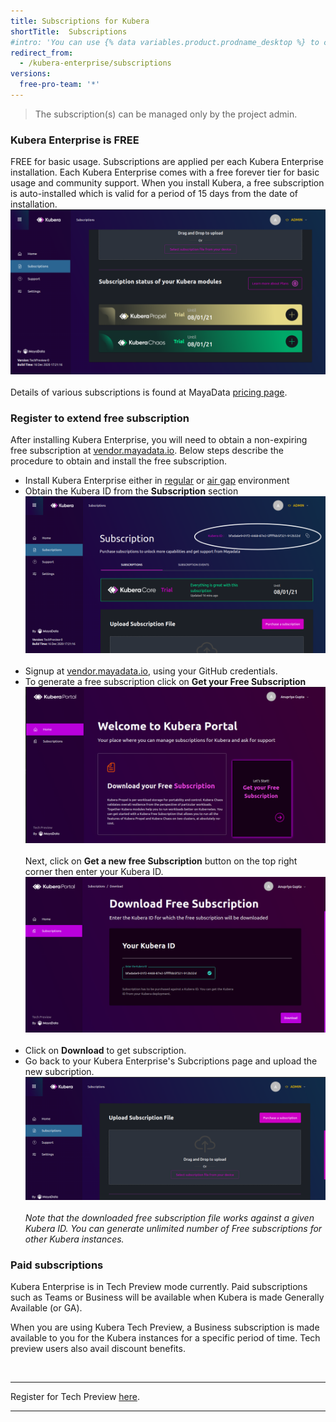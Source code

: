 ```yaml
---
title: Subscriptions for Kubera
shortTitle:  Subscriptions
#intro: 'You can use {% data variables.product.prodname_desktop %} to create and manage a Git repository without using the command line.'
redirect_from:
  - /kubera-enterprise/subscriptions
versions:
  free-pro-team: '*'
---
```


<blockquote>
The subscription(s) can be managed only by the project admin.
</blockquote>

### Kubera Enterprise is FREE

FREE for basic usage. Subscriptions are applied per each Kubera Enterprise installation. Each Kubera Enterprise comes with a free forever tier for basic usage and community support. When you install Kubera, a free subscription is auto-installed which is valid for a period of 15 days from the date of installation. 
<a href="/assets/images/enterprise/TrialSubscriptionActive.png" target="_blank"><img class="image-with-border" src="/assets/images/enterprise/TrialSubscriptionActive.png"></a>
<br><br>
Details of various subscriptions is found at MayaData <a href="https://mayadata.io/get-pricing" target="_blank">pricing page</a>.

### Register to extend free subscription

After installing Kubera Enterprise, you will need to obtain a non-expiring free subscription at <a href="https://vendor.mayadata.io" target="_blank">vendor.mayadata.io</a>. Below steps describe the procedure to obtain and install the free subscription.

- Install Kubera Enterprise either in <a href="https://kubera-docs.mayadata.io/en/free-pro-team@latest/kubera-enterprise/quickstart" targte="_blank">regular</a> or <a href="https://kubera-docs.mayadata.io/en/free-pro-team@latest/kubera-enterprise/Air-Gapped-environments" target="_blank">air gap</a> environment
- Obtain the Kubera ID from the <b>Subscription</b> section
<a href="/assets/images/enterprise/kuberaID.png" target="_blank"><img class="image-with-border" src="/assets/images/enterprise/kuberaID.png"></a>
<br><br>
- Signup at  <a href="https://vendor.mayadata.io/login" target="_blank">vendor.mayadata.io</a>, using your GitHub credentials.
- To generate a free subscription click on <b>Get your Free Subscription</b>
<a href="/assets/images/enterprise/FreeSubscriptionVendor.png" target="_blank"><img class="image-with-border" src="/assets/images/enterprise/FreeSubscriptionVendor.png"></a>
<br><br>
Next, click on <b>Get a new free Subscription</b> button on the top right corner then enter your Kubera ID.
<a href="/assets/images/enterprise/KuberaID.png" target="_blank"><img class="image-with-border" src="/assets/images/enterprise/KuberaID.png"></a>
<br><br>
- Click on <b>Download</b> to get subscription.
- Go back to your Kubera Enterprise's Subcriptions page and upload the new subcription.
<a href="/assets/images/enterprise/newSubscrip.png" target="_blank"><img class="image-with-border" src="/assets/images/enterprise/newSubscrip.png"></a>
<br><br>
*Note that the downloaded free subscription file works against a given Kubera ID. You can generate unlimited number of Free subscriptions for other Kubera instances.*

### Paid subscriptions 

Kubera Enterprise is in Tech Preview mode currently. Paid subscriptions such as Teams or Business will be available when Kubera is made Generally Available (or GA).

When you are using Kubera Tech Preview, a Business subscription is made available to you for the Kubera instances for a specific period of time. Tech preview users also avail discount benefits. 

<br>

<hr>

Register for Tech Preview <a href="https://go.mayadata.io/register-for-kubera-chaos-and-propel-technical-preview" target="_blank">here</a>. 

<hr><br>









